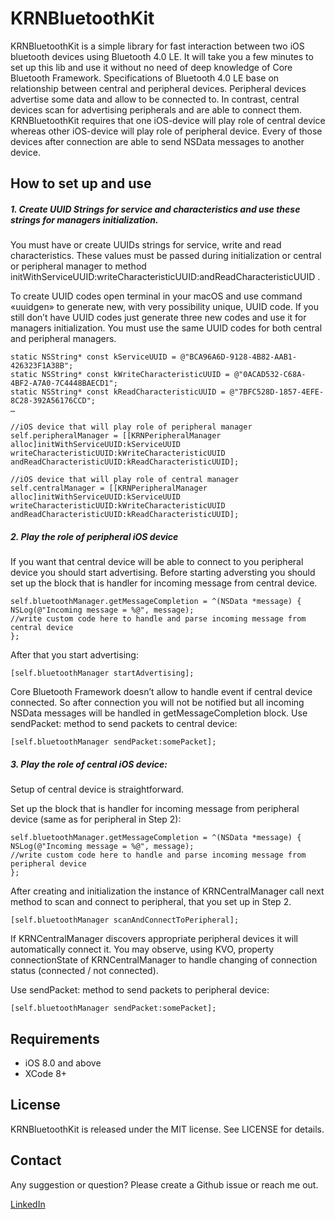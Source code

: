 KRNBluetoothKit
===============

KRNBluetoothKit is a simple library for fast interaction between two iOS bluetooth devices using Bluetooth 4.0 LE.
It will take you a few minutes to set up this lib and use it without no need of deep knowledge of Core Bluetooth Framework.
Specifications of Bluetooth 4.0 LE base on relationship between central and peripheral devices. Peripheral devices advertise some data and allow to be connected to. In contrast, central devices scan for advertising peripherals and are able to connect them.
KRNBluetoothKit requires that one iOS-device will play role of central device whereas other iOS-device will play role of peripheral device. Every of those devices after connection are able to send NSData messages to another device.

## How to set up and use

##### 1. Create UUID Strings for service and characteristics and use these strings for managers initialization.
You must have or create UUIDs strings for service, write and read characteristics. These values must be passed during initialization or central or peripheral manager to method  initWithServiceUUID:writeCharacteristicUUID:andReadCharacteristicUUID .

To create UUID codes open terminal in your macOS and use command «uuidgen» to generate new, with very possibility unique, UUID code. If you still don’t have UUID codes just generate three new codes and use it for managers initialization.
You must use the same UUID codes for both central and peripheral managers.

```objc
static NSString* const kServiceUUID = @"BCA96A6D-9128-4B82-AAB1-426323F1A38B";
static NSString* const kWriteCharacteristicUUID = @"0ACAD532-C68A-4BF2-A7A0-7C4448BAECD1";
static NSString* const kReadCharacteristicUUID = @"7BFC528D-1857-4EFE-8C28-392A56176CCD";
…

//iOS device that will play role of peripheral manager
self.peripheralManager = [[KRNPeripheralManager alloc]initWithServiceUUID:kServiceUUID writeCharacteristicUUID:kWriteCharacteristicUUID andReadCharacteristicUUID:kReadCharacteristicUUID];

//iOS device that will play role of central manager
self.centralManager = [[KRNPeripheralManager alloc]initWithServiceUUID:kServiceUUID writeCharacteristicUUID:kWriteCharacteristicUUID andReadCharacteristicUUID:kReadCharacteristicUUID];

```
##### 2. Play the role of peripheral iOS device
If you want that central device will be able to connect to you peripheral device you should start advertising.
Before starting adversting you should set up the block that is handler for incoming message from central device.
```objc
self.bluetoothManager.getMessageCompletion = ^(NSData *message) {
NSLog(@"Incoming message = %@", message);
//write custom code here to handle and parse incoming message from central device
};
```
After that you start advertising:
```objc
[self.bluetoothManager startAdvertising];
```
Core Bluetooth Framework doesn’t allow to handle event if central device connected. So after connection you will not be notified but all incoming NSData messages will be handled in getMessageCompletion block.
Use sendPacket: method to send packets to central device:
```objc
[self.bluetoothManager sendPacket:somePacket];
```

##### 3. Play the role of central iOS device:

Setup of central device is straightforward.

Set up the block that is handler for incoming message from peripheral device (same as for peripheral in Step 2):

```objc
self.bluetoothManager.getMessageCompletion = ^(NSData *message) {
NSLog(@"Incoming message = %@", message);
//write custom code here to handle and parse incoming message from peripheral device
};
```

After creating and initialization the instance of KRNCentralManager call next method to scan and connect to peripheral, that you set up in Step 2.
```objc
[self.bluetoothManager scanAndConnectToPeripheral];
```
If KRNCentralManager discovers appropriate peripheral devices it will automatically connect it. You may observe, using KVO, property connectionState of KRNCentralManager to handle changing of connection status (connected / not connected).

Use sendPacket: method to send packets to peripheral device:
```objc
[self.bluetoothManager sendPacket:somePacket];
```

## Requirements

* iOS 8.0 and above
* XCode 8+

## License

KRNBluetoothKit is released under the MIT license. See LICENSE for details.

## Contact

Any suggestion or question? Please create a Github issue or reach me out.

[LinkedIn](https://www.linkedin.com/in/julian-drapaylo)
